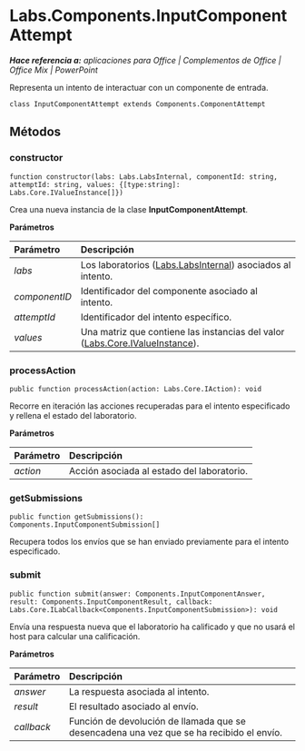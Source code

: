 
# Labs.Components.InputComponentAttempt

 _**Hace referencia a:** aplicaciones para Office | Complementos de Office | Office Mix | PowerPoint_

Representa un intento de interactuar con un componente de entrada.

```
class InputComponentAttempt extends Components.ComponentAttempt
```


## Métodos




### constructor

 `function constructor(labs: Labs.LabsInternal, componentId: string, attemptId: string, values: {[type:string]: Labs.Core.IValueInstance[]})`

Crea una nueva instancia de la clase **InputComponentAttempt**.

 **Parámetros**


|Parámetro|Descripción|
|:-----|:-----|
| _labs_|Los laboratorios ([Labs.LabsInternal](http://msdn.microsoft.com/library/599fb2c4-bb16-4422-84ad-10ed85a14018.aspx)) asociados al intento.|
| _componentID_|Identificador del componente asociado al intento.|
| _attemptId_|Identificador del intento específico.|
| _values_|Una matriz que contiene las instancias del valor ([Labs.Core.IValueInstance](../../reference/office-mix/labs.core.ivalueinstance.md)).|

### processAction

 `public function processAction(action: Labs.Core.IAction): void`

Recorre en iteración las acciones recuperadas para el intento especificado y rellena el estado del laboratorio.

 **Parámetros**


|Parámetro|Descripción|
|:-----|:-----|
| _action_|Acción asociada al estado del laboratorio.|

### getSubmissions

 `public function getSubmissions(): Components.InputComponentSubmission[]`

Recupera todos los envíos que se han enviado previamente para el intento especificado.


### submit

 `public function submit(answer: Components.InputComponentAnswer, result: Components.InputComponentResult, callback: Labs.Core.ILabCallback<Components.InputComponentSubmission>): void`

Envía una respuesta nueva que el laboratorio ha calificado y que no usará el host para calcular una calificación.

 **Parámetros**


|Parámetro|Descripción|
|:-----|:-----|
| _answer_|La respuesta asociada al intento.|
| _result_|El resultado asociado al envío.|
| _callback_|Función de devolución de llamada que se desencadena una vez que se ha recibido el envío.|
